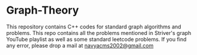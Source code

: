 # Graph-Theory
This repository contains C++ codes for standard graph algorithms and problems. This repo contains all the problems mentioned in Striver's graph YouTube playlist as well as some standard leetcode problems.
If you find any error, please drop a mail at  navyacms2002@gmail.com
